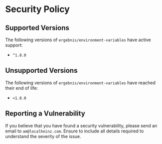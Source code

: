 # Security Policy

## Supported Versions

The following versions of `ergebnis/environment-variables` have active support:

- `^1.8.0`

## Unsupported Versions

The following versions of `ergebnis/environment-variables` have reached their end of life:

- `<1.8.0`

## Reporting a Vulnerability

If you believe that you have found a security vulnerability, please send an email to `am@localheinz.com`. Ensure to include all details required to understand the severity of the issue.
